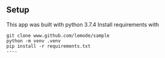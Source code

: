 ## Setup
This app was built with python 3.7.4 
Install requirements with
```
git clone www.github.com/lemode/sample
python -m venv .venv
pip install -r requirements.txt
---- 
